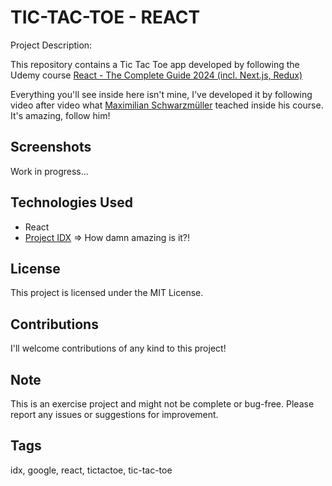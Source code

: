# TIC-TAC-TOE - REACT

Project Description:

This repository contains a Tic Tac Toe app developed by following the Udemy course <a target="_blank" href="https://www.udemy.com/course/react-the-complete-guide-incl-redux/">React - The Complete Guide 2024 (incl. Next.js, Redux)</a>

Everything you'll see inside here isn't mine, I've developed it by following video after video what <a target="_blank" href="https://www.udemy.com/user/maximilian-schwarzmuller/">Maximilian Schwarzmüller</a> teached inside his course.<br>
It's amazing, follow him!

## Screenshots

Work in progress...
<!--<img src="https://github.com/simone-di-paolo/react-essentials/assets/24905857/bf8a61f3-d349-4f4d-8b4d-0ad65c279f20" width="800px">-->

## Technologies Used

- React
- <a target="_blank" href="https://idx.google.com/">Project IDX</a> => How damn amazing is it?!

## License

This project is licensed under the MIT License.

## Contributions

I'll welcome contributions of any kind to this project!

## Note

This is an exercise project and might not be complete or bug-free.
Please report any issues or suggestions for improvement.
## Tags

idx, google, react, tictactoe, tic-tac-toe
